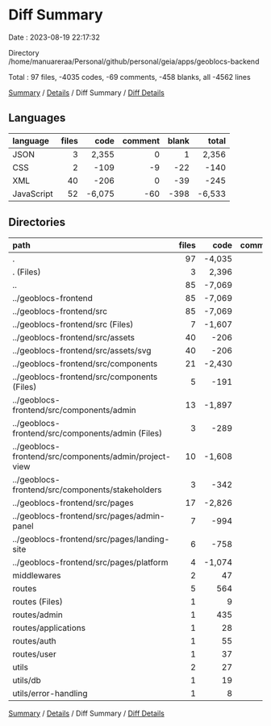 # Diff Summary

Date : 2023-08-19 22:17:32

Directory /home/manuareraa/Personal/github/personal/geia/apps/geoblocs-backend

Total : 97 files,  -4035 codes, -69 comments, -458 blanks, all -4562 lines

[Summary](results.md) / [Details](details.md) / Diff Summary / [Diff Details](diff-details.md)

## Languages
| language | files | code | comment | blank | total |
| :--- | ---: | ---: | ---: | ---: | ---: |
| JSON | 3 | 2,355 | 0 | 1 | 2,356 |
| CSS | 2 | -109 | -9 | -22 | -140 |
| XML | 40 | -206 | 0 | -39 | -245 |
| JavaScript | 52 | -6,075 | -60 | -398 | -6,533 |

## Directories
| path | files | code | comment | blank | total |
| :--- | ---: | ---: | ---: | ---: | ---: |
| . | 97 | -4,035 | -69 | -458 | -4,562 |
| . (Files) | 3 | 2,396 | 1 | 13 | 2,410 |
| .. | 85 | -7,069 | -85 | -549 | -7,703 |
| ../geoblocs-frontend | 85 | -7,069 | -85 | -549 | -7,703 |
| ../geoblocs-frontend/src | 85 | -7,069 | -85 | -549 | -7,703 |
| ../geoblocs-frontend/src (Files) | 7 | -1,607 | -37 | -103 | -1,747 |
| ../geoblocs-frontend/src/assets | 40 | -206 | 0 | -39 | -245 |
| ../geoblocs-frontend/src/assets/svg | 40 | -206 | 0 | -39 | -245 |
| ../geoblocs-frontend/src/components | 21 | -2,430 | -33 | -213 | -2,676 |
| ../geoblocs-frontend/src/components (Files) | 5 | -191 | -1 | -22 | -214 |
| ../geoblocs-frontend/src/components/admin | 13 | -1,897 | -32 | -146 | -2,075 |
| ../geoblocs-frontend/src/components/admin (Files) | 3 | -289 | -9 | -22 | -320 |
| ../geoblocs-frontend/src/components/admin/project-view | 10 | -1,608 | -23 | -124 | -1,755 |
| ../geoblocs-frontend/src/components/stakeholders | 3 | -342 | 0 | -45 | -387 |
| ../geoblocs-frontend/src/pages | 17 | -2,826 | -15 | -194 | -3,035 |
| ../geoblocs-frontend/src/pages/admin-panel | 7 | -994 | -8 | -77 | -1,079 |
| ../geoblocs-frontend/src/pages/landing-site | 6 | -758 | -5 | -62 | -825 |
| ../geoblocs-frontend/src/pages/platform | 4 | -1,074 | -2 | -55 | -1,131 |
| middlewares | 2 | 47 | 1 | 11 | 59 |
| routes | 5 | 564 | 12 | 61 | 637 |
| routes (Files) | 1 | 9 | 2 | 4 | 15 |
| routes/admin | 1 | 435 | 4 | 27 | 466 |
| routes/applications | 1 | 28 | 0 | 5 | 33 |
| routes/auth | 1 | 55 | 6 | 16 | 77 |
| routes/user | 1 | 37 | 0 | 9 | 46 |
| utils | 2 | 27 | 2 | 6 | 35 |
| utils/db | 1 | 19 | 1 | 4 | 24 |
| utils/error-handling | 1 | 8 | 1 | 2 | 11 |

[Summary](results.md) / [Details](details.md) / Diff Summary / [Diff Details](diff-details.md)